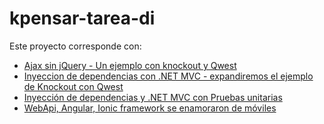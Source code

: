 kpensar-tarea-di
================

Este proyecto corresponde con:

* [Ajax sin jQuery - Un ejemplo con knockout y Qwest]
* [Inyeccion de dependencias con .NET MVC - expandiremos el ejemplo de Knockout con Qwest]
* [Inyección de dependencias y .NET MVC con Pruebas unitarias]
* [WebApi, Angular, Ionic framework se enamoraron de móviles](http://kpensar.com/blog/2014/06/11/webapi-angular-ionic-framework-se-enamoraron-de-m%C3%B3viles/)


[Ajax sin jQuery - Un ejemplo con knockout y Qwest]:http://kpensar.com/blog/2014/05/26/ajax-sin-jquery-un-ejemplo-con-knockout-y-qwest/

[Inyeccion de dependencias con .NET MVC - expandiremos el ejemplo de Knockout con Qwest]:http://kpensar.com/blog/2014/05/27/inyecci%C3%B3n-de-dependencias-y-net-mvc/

[Inyección de dependencias y .NET MVC con Pruebas unitarias]:http://kpensar.com/blog/2014/05/29/inyecci%C3%B3n-de-dependencias-y-net-mvc-con-pruebas-unitarias/